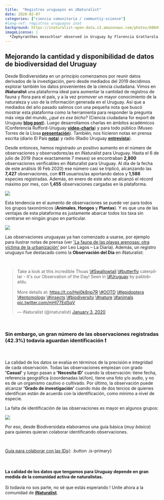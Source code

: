 ```yaml
---
title:  "Registros uruguayos en iNaturalist"
date: 2020-02-07
categories: ["ciencia comunitaria / communtiy-science"]
#lang-ref: registros uruguayos inat
background: https://inaturalist-open-data.s3.amazonaws.com/photos/60049180/original.jpeg
imageLicense: |
  *Zephyranthes mesochloa* observed in Uruguay by Florencia Grattarola licensed under [CC BY](http://creativecommons.org/licenses/by/4.0/) via [iNaturalist](https://www.gbif.org/occurrence/2563548631)
---
```


## Mejorando la cantidad y disponibilidad de datos de biodiversidad del Uruguay

Desde Biodiversidata en un principio comenzamos por reunir datos derivados de la investigación, pero desde mediados del 2019 decidimos explorar también los datos provenientes de la ciencia ciudadana. Vimos en **iNaturalist** una plataforma ideal para aumentar la cantidad de registros de fauna y flora para el país, y a la vez promover un mayor conocimiento de la naturaleza y uso de la información generada en el Uruguay. Así que a mediados del año pasado salimos con una pequeña nota que buscó mostrar esta plataforma como la herramienta para responder la pregunta más vieja del mundo, *¿qué es ese bicho?* (Ciencia ciudadana for export de Uruguay [**blog post**](https://biodiversidata.org/en/post/inaturalist/)). Luego desarrollamos charlas en ámbitos académicos (Conferencia Rufford-Uruguay [**video-charla**](https://youtu.be/3_lM-gPNLWY)) y para todo público (Museo Torres de la Llosa [**presentación**](https://flograttarola.com/pdf/NaturalistaUy.pdf)). También, nos hicieron notas en prensa escrita (diario El País [**nota**](https://www.elpais.com.uy/vida-actual/busca-uruguayos-participen-plataforma-ayuda-cientificos.html)) y radio (Radio Uruguay [**entrevista**](https://radiouruguay.uy/inaturalist-una-apuesta-a-la-ciencia-ciudadana/)).  

Desde entonces, hemos registrado un positivo aumento en el número de observaciones y observadores/as en iNaturalist para Uruguay. Hasta el 6 de julio de 2019 (hace exactamente 7 meses) se encontraban **2,800** observaciones verificables en iNaturalist para Uruguay. Al día de la fecha de este análisis (6 Feb 2020) ese número casi se triplicó, alcanzando las **7,427** observaciones, con **611** usuarios/as aportando datos y **1,586** especies registradas. Además, en enero de este año se alcanzó el récord máximo por mes, con **1,455** observaciones cargadas en la plataforma.  

![](/img/post_iNatUy_files-1-1.png)

Esta tendencia en el aumento de observaciones se puede ver para todos los grupos taxonómicos (**Animales**, **Hongos** y **Plantas**). Y es que una de las ventajas de esta plataforma es justamente abarcar todos los taxa sin centrarse en ningún grupo en particular.

![](/img/post_iNatUy_files-2-1.png)

Las observaciones uruguayas ya han comenzado a usarse, por ejemplo para ilustrar notas de prensa (ver ['La fauna de las playas arenosas: otra víctima de la urbanización'](https://ciencia.ladiaria.com.uy/articulo/2020/2/la-fauna-de-las-playas-arenosas-otra-victima-de-la-urbanizacion/) por Leo Lagos – La Diaria). Además, un registro uruguayo fue destacado como la **Observación del Día** en iNaturalist:  

<br>

<blockquote class="twitter-tweet">
<p lang="en" dir="ltr">
Take a look at this incredible Thoas
<a href="https://twitter.com/hashtag/Swallowtail?src=hash&amp;ref_src=twsrc%5Etfw">\#Swallowtail</a>
<a href="https://twitter.com/hashtag/butterfly?src=hash&amp;ref_src=twsrc%5Etfw">\#butterfly</a>
caterpillar - it's our Observation of the Day! Seen in
<a href="https://twitter.com/hashtag/Uruguay?src=hash&amp;ref_src=twsrc%5Etfw">\#Uruguay</a>
by pablobaldu. <br><br>More details at:
<a href="https://t.co/Hei0k8np7R">https://t.co/Hei0k8np7R</a>
<a href="https://twitter.com/hashtag/OOTD?src=hash&amp;ref_src=twsrc%5Etfw">\#OOTD</a>
<a href="https://twitter.com/hashtag/lepidoptera?src=hash&amp;ref_src=twsrc%5Etfw">\#lepidoptera</a>
<a href="https://twitter.com/hashtag/entomology?src=hash&amp;ref_src=twsrc%5Etfw">\#entomology</a>
<a href="https://twitter.com/hashtag/insects?src=hash&amp;ref_src=twsrc%5Etfw">\#insects</a>
<a href="https://twitter.com/hashtag/biodiversity?src=hash&amp;ref_src=twsrc%5Etfw">\#biodiversity</a>
<a href="https://twitter.com/hashtag/nature?src=hash&amp;ref_src=twsrc%5Etfw">\#nature</a>
<a href="https://twitter.com/hashtag/animals?src=hash&amp;ref_src=twsrc%5Etfw">\#animals</a>
<a href="https://t.co/mHl77EdSqV">pic.twitter.com/mHl77EdSqV</a>
</p>
— iNaturalist (@inaturalist)
<a href="https://twitter.com/inaturalist/status/1213154736880246784?ref_src=twsrc%5Etfw">January
3, 2020</a>
</blockquote>
<script async src="https://platform.twitter.com/widgets.js" charset="utf-8"></script>

<br>

### Sin embargo, un gran número de las observaciones registradas (**42.3%**) todavía aguardan identificación :exclamation:  

<br>

La calidad de los datos se evalúa en términos de la precisión e integridad de cada observación. Todas las observaciones empiezan con grado **'Casual'** y luego pasan a **'Necesita ID'** cuando la observación: tiene fecha, referencia geográfica (coordenadas lat/lon), tiene una foto y/o audio, y no es de un organismo cautivo o cultivado. Por último, la observación puede alcanzar **'Grado de investigación'** cuando más de dos tercios de quienes identifican están de acuerdo con la identificación, como mínimo a nivel de especie.

La falta de identificación de las observaciones es mayor en algunos grupos:

![](/img/post_iNatUy_files-3-1.png)


Por eso, desde Biodiversidata elaboramos una guía básica (*muy básica*) para quienes quieran colaborar identificando observaciones.    

<br>

[Guía para colaborar con las IDs](/){: .button .is-primary}

<br>

#### La calidad de los datos que tengamos para Uruguay depende en gran medida de la comunidad activa de naturalistas.

Si todavía no sos parte, no sé que estás esperando ! Unite ahora a la comunidad de [**iNaturalist**](https://www.inaturalist.org/).
